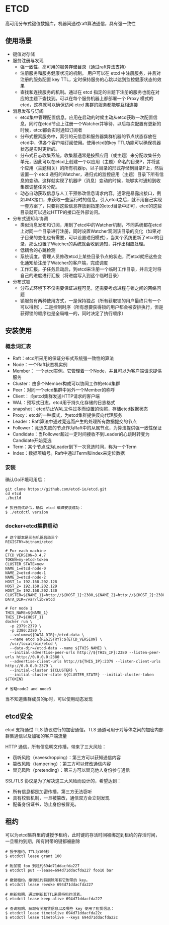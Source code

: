 # ETCD

高可用分布式键值数据库，机器间通过raft算法通信，具有强一致性

## 使用场景

- 键值对存储
- 服务注册与发现
  - 强一致性、高可用的服务存储目录（通过raft算法支持）
  - 注册服务和服务健康状况的机制。 用户可以在 etcd 中注册服务，并且对注册的服务配置 key TTL，定时保持服务的心跳以达到监控健康状态的效果
  - 查找和连接服务的机制。通过在 etcd 指定的主题下注册的服务也能在对应的主题下查找到。可以在每个服务机器上都部署一个 Proxy 模式的 etcd，这样就可以确保访问 etcd 集群的服务都能够互相连接
- 消息发布与订阅
  - etcd集中管理配置信息。应用在启动的时候主动从etcd获取一次配置信息，同时在etcd节点上注册一个Watcher并等待，以后每次配置有更新的时候，etcd都会实时通知订阅者
  - 分布式搜索服务中，索引的元信息和服务器集群机器的节点状态存放在etcd中，供各个客户端订阅使用。使用etcd的key TTL功能可以确保机器状态是实时更新的。
  - 分布式日志收集系统。收集器通常是按照应用（或主题）来分配收集任务单元，因此可以在etcd上创建一个以应用（主题）命名的目录P，并将这个应用（主题相关）的所有机器ip，以子目录的形式存储到目录P上，然后设置一个 etcd 递归的Watcher，递归式的监控应用（主题）目录下所有信息的变动。这样就实现了机器IP（消息）变动的时候，能够实时通知到收集器调整任务分配。
  - 动态自动获取信息与人工干预修改信息请求内容。通常是暴露出接口，例如JMX接口，来获取一些运行时的信息。引入etcd之后，就不用自己实现一套方案了，只要将这些信息存放到指定的etcd目录中即可，etcd的这些目录就可以通过HTTP的接口在外部访问。
- 分布式通知与协调
  - 类似消息发布和订阅，用到了etcd中的Watcher机制，不同系统都在etcd上对同一个目录进行注册，同时设置Watcher观测该目录的变化（如果对子目录的变化也有需要，可以设置递归模式），当某个系统更新了etcd的目录，那么设置了Watcher的系统就会收到通知，并作出相应处理。
  - 低耦合的心跳检测
  - 系统调度。管理人员修改etcd上某些目录节点的状态，而etcd就把这些变化通知给注册了Watcher的客户端，完成调度
  - 工作汇报。子任务启动后，到etcd来注册一个临时工作目录，并且定时将自己的进度进行汇报（将进度写入到这个临时目录）
- 分布式锁
  - 分布式环境下不仅需要保证进程可见，还需要考虑进程与锁之间的网络问题
  - 锁服务有两种使用方式，一是保持独占（所有获取锁的用户最终只有一个可以得到），二是控制时序（所有想要获得锁的用户都会被安排执行，但是获得锁的顺序也是全局唯一的，同时决定了执行顺序）

## 安装使用

### 概念词汇表

- Raft：etcd所采用的保证分布式系统强一致性的算法
- Node：一个Raft状态机实例
- Member： 一个etcd实例。它管理着一个Node，并且可以为客户端请求提供服务
- Cluster：由多个Member构成可以协同工作的etcd集群
- Peer：对同一个etcd集群中另外一个Member的称呼
- Client： 向etcd集群发送HTTP请求的客户端
- WAL：预写式日志，etcd用于持久化存储的日志格式
- snapshot：etcd防止WAL文件过多而设置的快照，存储etcd数据状态
- Proxy：etcd的一种模式，为etcd集群提供反向代理服务
- Leader：Raft算法中通过竞选而产生的处理所有数据提交的节点
- Follower：竞选失败的节点作为Raft中的从属节点，为算法提供强一致性保证
- Candidate：当Follower超过一定时间接收不到Leader的心跳时转变为Candidate开始竞选
- Term：某个节点成为Leader到下一次竞选时间，称为一个Term
- Index：数据项编号。Raft中通过Term和Index来定位数据

### 安装

确认Go环境可用后：

```shell
git clone https://github.com/etcd-io/etcd.git
cd etcd
./build

# 执行测试命令，确保 etcd 编译安装成功：
$ ./etcdctl version
```

### docker+etcd集群启动

```shell
# 这个脚本是三台机器启动三个
REGISTRY=bitnami/etcd

# For each machine
ETCD_VERSION=3.4.7
TOKEN=my-etcd-token
CLUSTER_STATE=new
NAME_1=etcd-node-0
NAME_2=etcd-node-1
NAME_3=etcd-node-2
HOST_1= 192.168.202.128
HOST_2= 192.168.202.129
HOST_3= 192.168.202.130
CLUSTER=${NAME_1}=http://${HOST_1}:2380,${NAME_2}=http://${HOST_2}:2380,${NAME_3}=http://${HOST_3}:2380
DATA_DIR=/var/lib/etcd

# For node 1
THIS_NAME=${NAME_1}
THIS_IP=${HOST_1}
docker run \
  -p 2379:2379 \
  -p 2380:2380 \
  --volume=${DATA_DIR}:/etcd-data \
  --name etcd ${REGISTRY}:${ETCD_VERSION} \
  /usr/local/bin/etcd \
  --data-dir=/etcd-data --name ${THIS_NAME} \
  --initial-advertise-peer-urls http://${THIS_IP}:2380 --listen-peer-urls http://0.0.0.0:2380 \
  --advertise-client-urls http://${THIS_IP}:2379 --listen-client-urls http://0.0.0.0:2379 \
  --initial-cluster ${CLUSTER} \
  --initial-cluster-state ${CLUSTER_STATE} --initial-cluster-token ${TOKEN}

# 省略node2 and node3
```

当不知道集群成员的ip时，可以使用动态发现

## etcd安全

etcd 支持通过 TLS 协议进行的加密通信。TLS 通道可用于对等体之间的加密内部群集通信以及加密的客户端流量

HTTP 通信，所有信息明文传播，带来了三大风险：

- 窃听风险（eavesdropping）：第三方可以获知通信内容
- 篡改风险（tampering）：第三方可以修改通信内容
- 冒充风险（pretending）：第三方可以冒充他人身份参与通信

SSL/TLS 协议是为了解决这三大风险而设计的，希望达到：

- 所有信息都是加密传播，第三方无法窃听
- 具有校验机制，一旦被篡改，通信双方会立刻发现
- 配备身份证书，防止身份被冒充。

## 租约

可以为etcd集群里的键授予租约，此时键的存活时间被绑定到租约的存活时间，一旦租约到期，所有附带的键都被删除

```shell
# 授予租约，TTL为100秒
$ etcdctl lease grant 100

# 附加键 foo 到租约694d71ddacfda227
$ etcdctl put --lease=694d71ddacfda227 foo10 bar

# 撤销租约。撤销租约将删除所有它附带的 key。
$ etcdctl lease revoke 694d71ddacfda227

# 刷新租期，通过刷新其TTL来保持租约活着。
$ etcdctl lease keep-alive 694d71ddacfda227

# 查询租期，获取有关租赁信息以及哪些 key 使用了租赁信息：
$ etcdctl lease timetolive 694d71ddacfda22c
$ etcdctl lease timetolive --keys 694d71ddacfda22c
```
